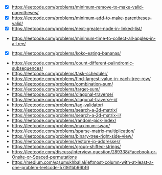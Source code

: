 - [x] https://leetcode.com/problems/minimum-remove-to-make-valid-parentheses/
- [x] https://leetcode.com/problems/minimum-add-to-make-parentheses-valid/
- [x] https://leetcode.com/problems/next-greater-node-in-linked-list/
- https://leetcode.com/problems/minimum-time-to-collect-all-apples-in-a-tree/
- [x] https://leetcode.com/problems/koko-eating-bananas/
- https://leetcode.com/problems/count-different-palindromic-subsequences/
- https://leetcode.com/problems/task-scheduler/
- https://leetcode.com/problems/find-largest-value-in-each-tree-row/
- https://leetcode.com/problems/combination-sum/
- https://leetcode.com/problems/target-sum/
- https://leetcode.com/problems/diagonal-traverse/
- https://leetcode.com/problems/diagonal-traverse-ii/
- https://leetcode.com/problems/tag-validator/
- https://leetcode.com/problems/search-a-2d-matrix/
- https://leetcode.com/problems/search-a-2d-matrix-ii/
- https://leetcode.com/problems/random-pick-index/
- https://leetcode.com/problems/maximum-swap/
- https://leetcode.com/problems/sparse-matrix-multiplication/
- https://leetcode.com/problems/binary-tree-right-side-view/
- https://leetcode.com/problems/restore-ip-addresses/
- https://leetcode.com/problems/group-shifted-strings/
- https://leetcode.com/discuss/interview-question/289338/Facebook-or-Onsite-or-Spaced-permutations
- https://medium.com/@sumukhballal/leftmost-column-with-at-least-a-one-problem-leetcode-57361bb66bf6
